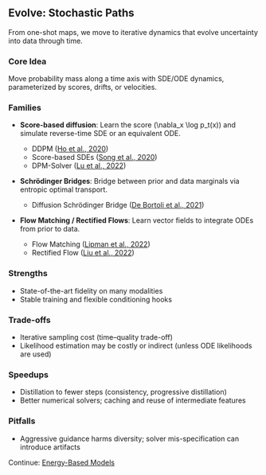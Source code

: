## Evolve: Stochastic Paths

From one-shot maps, we move to iterative dynamics that evolve uncertainty into data through time.

### Core Idea
Move probability mass along a time axis with SDE/ODE dynamics, parameterized by scores, drifts, or velocities.

### Families
- **Score-based diffusion**: Learn the score \(\nabla_x \log p_t(x)\) and simulate reverse-time SDE or an equivalent ODE.
  - DDPM \([Ho et al., 2020](https://arxiv.org/abs/2006.11239))
  - Score-based SDEs \([Song et al., 2020](https://arxiv.org/abs/2011.13456))
  - DPM-Solver \([Lu et al., 2022](https://arxiv.org/abs/2206.00927))

- **Schrödinger Bridges**: Bridge between prior and data marginals via entropic optimal transport.
  - Diffusion Schrödinger Bridge \([De Bortoli et al., 2021](https://arxiv.org/abs/2106.01357))

- **Flow Matching / Rectified Flows**: Learn vector fields to integrate ODEs from prior to data.
  - Flow Matching \([Lipman et al., 2022](https://arxiv.org/abs/2210.02747))
  - Rectified Flow \([Liu et al., 2022](https://arxiv.org/abs/2209.03003))

### Strengths
- State-of-the-art fidelity on many modalities
- Stable training and flexible conditioning hooks

### Trade-offs
- Iterative sampling cost (time–quality trade-off)
- Likelihood estimation may be costly or indirect (unless ODE likelihoods are used)

### Speedups
- Distillation to fewer steps (consistency, progressive distillation)
- Better numerical solvers; caching and reuse of intermediate features

### Pitfalls
- Aggressive guidance harms diversity; solver mis-specification can introduce artifacts

Continue: [Energy-Based Models](./06-energy-based-models.md)


